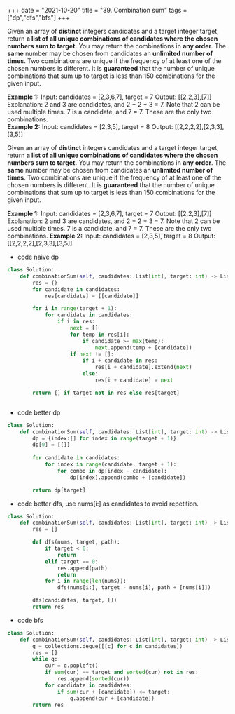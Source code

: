 +++ 
date = "2021-10-20"
title = "39. Combination sum"
tags = ["dp","dfs","bfs"]
+++

Given an array of **distinct** integers candidates and a target integer target, return __a list of all **unique combinations** of __candidates__ where the chosen numbers sum to __target__.__ You may return the combinations in **any order**.
The **same** number may be chosen from candidates an **unlimited number of times**. Two combinations are unique if the frequency of at least one of the chosen numbers is different.
It is **guaranteed** that the number of unique combinations that sum up to target is less than 150 combinations for the given input.
 
**Example 1:**
Input: candidates = [2,3,6,7], target = 7 Output: [[2,2,3],[7]] Explanation: 2 and 3 are candidates, and 2 + 2 + 3 = 7. Note that 2 can be used multiple times. 7 is a candidate, and 7 = 7. These are the only two combinations.  
**Example 2:**
Input: candidates = [2,3,5], target = 8 Output: [[2,2,2,2],[2,3,3],[3,5]]


Given an array of **distinct** integers candidates and a target integer target, return __a list of all **unique combinations** of __candidates__ where the chosen numbers sum to __target__.__ You may return the combinations in **any order**.
The **same** number may be chosen from candidates an **unlimited number of times**. Two combinations are unique if the frequency of at least one of the chosen numbers is different.
It is **guaranteed** that the number of unique combinations that sum up to target is less than 150 combinations for the given input.
 
**Example 1:**
Input: candidates = [2,3,6,7], target = 7 Output: [[2,2,3],[7]] Explanation: 2 and 3 are candidates, and 2 + 2 + 3 = 7. Note that 2 can be used multiple times. 7 is a candidate, and 7 = 7. These are the only two combinations.
**Example 2:**
Input: candidates = [2,3,5], target = 8 Output: [[2,2,2,2],[2,3,3],[3,5]]

- code naive dp
```py
class Solution:
    def combinationSum(self, candidates: List[int], target: int) -> List[List[int]]:
        res = {}
        for candidate in candidates:
            res[candidate] = [[candidate]]

        for i in range(target + 1):
            for candidate in candidates:
                if i in res:
                    next = []
                    for temp in res[i]:
                        if candidate >= max(temp):
                            next.append(temp + [candidate])
                    if next != []:
                        if i + candidate in res:
                            res[i + candidate].extend(next)
                        else:
                            res[i + candidate] = next

        return [] if target not in res else res[target]



```
- code better dp
```py
class Solution:
    def combinationSum(self, candidates: List[int], target: int) -> List[List[int]]:
        dp = {index:[] for index in range(target + 1)}
        dp[0] = [[]]
        
        for candidate in candidates:
            for index in range(candidate, target + 1):
                for combo in dp[index - candidate]:
                    dp[index].append(combo + [candidate])

        return dp[target]

```
- code better dfs, use nums[i:] as candidates to avoid repetition.
```py
class Solution:
    def combinationSum(self, candidates: List[int], target: int) -> List[List[int]]:
        res = []

        def dfs(nums, target, path):
            if target < 0:
                return
            elif target == 0:
                res.append(path)
                return
            for i in range(len(nums)):
                dfs(nums[i:], target - nums[i], path + [nums[i]])

        dfs(candidates, target, [])
        return res

```
- code bfs
```py
class Solution:
    def combinationSum(self, candidates: List[int], target: int) -> List[List[int]]:
        q = collections.deque([[c] for c in candidates])
        res = []
        while q:
            cur = q.popleft()
            if sum(cur) == target and sorted(cur) not in res:
                res.append(sorted(cur))
            for candidate in candidates:
                if sum(cur + [candidate]) <= target:
                    q.append(cur + [candidate])
        return res

```

